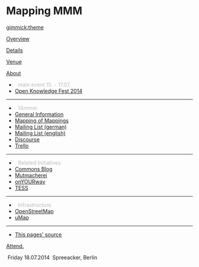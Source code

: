<!--
  -- Name of your wiki
  -- Do NOT remove the leading `#` character.
  -->

# Mapping MMM


<!--
  -- Default theme
  -- (Read: http://dynalon.github.io/mdwiki/#!customizing.md#Theme_chooser)
  -->

[gimmick:theme](amelia)


<!--
  -- Navigation
  -- (Read: http://dynalon.github.io/mdwiki/#!quickstart.md#Adding_a_navigation)
  -->

[Overview](index.md)

[Details](details.md)

[Venue](venue.md)

[About]()

  * <div style="color:#bbb;">&nbsp;&nbsp;main event 15. - 17.07.</div>
  * [Open Knowledge Fest 2014](http://2014.okfestival.org/)
  - - - -
  * <div style="color:#bbb;">&nbsp;&nbsp;14mmm</div>
  * [General Information](http://14mmm.org)
  * [Mapping of Mappings](https://docs.google.com/a/getactive.org/spreadsheets/d/1gyqgHDoEj-w8LEdcPBs_J1FMtOf0GHFzZcHPtAQMorI/edit#gid=0)
  * [Mailing List (german)](http://list.allmende.io/cgi-bin/mailman/listinfo/maps)
  * [Mailing List (english)](http://lists.14mmm.org/cgi-bin/mailman/listinfo/global)
  * [Discourse](http://ting.allmende.io)
  * [Trello](https://trello.com/14mmm)
  - - - -
  * <div style="color:#bbb;">&nbsp;&nbsp;Related Initiatives</div>
  * [Commons Blog](http://commonsblog.wordpress.com/)
  * [Mutmacherei](http://www.mutmacherei.net/)
  * [onYOURway](http://www.onyourway.at/)
  * [TESS](https://www.pik-potsdam.de/research/climate-impacts-and-vulnerabilities/projects/project-pages/tess/tess-1)
  - - - -
  * <div style="color:#bbb;">&nbsp;&nbsp;Infrastructure</div>
  * [OpenStreetMap](http://www.openstreetmap.org/)
  * [uMap](http://umap.openstreetmap.fr/)
  - - - -
  * [This pages' source](https://github.com/14mmm/OKFestMMM)

<a href="http://attending.io/events/mapping-mmm" role="button" class="btn btn-xs btn-warning">Attend.</a>

<span class="navbar-text navbar-right"><span class="glyphicon glyphicon-time"></span>&nbsp;Friday 18.07.2014 <span class="glyphicon glyphicon-map-marker"></span>&nbsp;Spreeacker, Berlin</span>